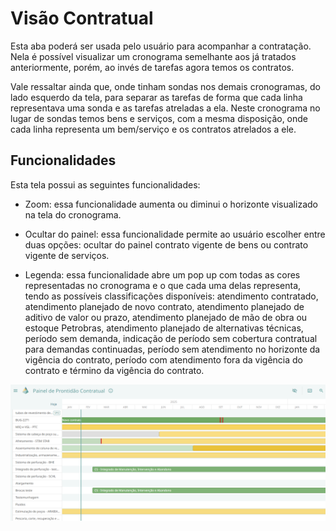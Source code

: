 # Visão Contratual

Esta aba poderá ser usada pelo usuário para acompanhar a contratação. Nela é possível visualizar um cronograma semelhante aos já tratados anteriormente, porém, ao invés de tarefas agora temos os contratos. 

Vale ressaltar ainda que, onde tinham sondas nos demais cronogramas, do lado esquerdo da tela, para separar as tarefas de forma que cada linha representava uma sonda e as tarefas atreladas a ela. Neste cronograma no lugar de sondas temos bens e serviços, com a mesma disposição, onde cada linha representa um bem/serviço e os contratos atrelados a ele.

## Funcionalidades

Esta tela possui as seguintes funcionalidades:

- Zoom:  essa funcionalidade aumenta ou diminui o horizonte visualizado na tela do cronograma.

- Ocultar do painel: essa funcionalidade permite ao usuário escolher entre duas opções: ocultar do painel contrato vigente de bens ou contrato vigente de serviços.

- Legenda: essa funcionalidade abre um pop up com todas as cores representadas no cronograma e o que cada uma delas representa, tendo as possíveis classificações disponíveis: atendimento contratado, atendimento planejado de novo contrato, atendimento planejado de aditivo de valor ou prazo, atendimento planejado de mão de obra ou estoque Petrobras, atendimento planejado de alternativas técnicas, período sem demanda, indicação de período sem cobertura contratual para demandas continuadas, período sem atendimento no horizonte da vigência do contrato, período com atendimento fora da vigência do contrato e término da vigência do contrato.

![alt text](image-13.png)
